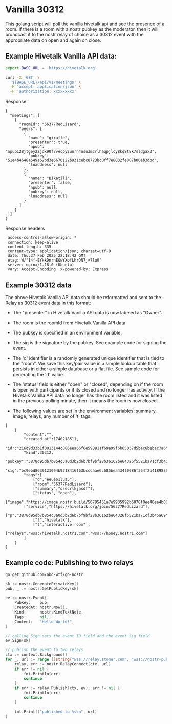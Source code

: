 # Vanilla 30312

This golang script will poll the vanilla hivetalk api and see the presence of a room. If there is a room with a nostr pubkey as the moderator, then it will broadcast it to the nostr relay of choice as a 30312 event with the appropriate data on open and again on close. 

## Example Hivetalk Vanilla API data: 

```sh
export BASE_URL = 'https://hivetalk.org'

curl -X 'GET' \
  '${BASE_URL}/api/v1/meetings' \
  -H 'accept: application/json' \
  -H 'authorization: xxxxxxxxx'
```

Response: 

```
{
  "meetings": [
    {
      "roomId": "56377RedLizard",
      "peers": [
        {
          "name": "giraffe",
          "presenter": true,
          "npub": "npub128jtgey22jdx90f7vecpy2unrn4usu3mcrlhaqpjlcy8kq8t8k7sldgax3",
          "pubkey": "51e4b4648a549a62bd3e6670122b931cebc8723bc0ff7e8032fe087b00eb3dbd",
          "lnaddress": null
        },
        {
          "name": "Bikatili",
          "presenter": false,
          "npub": null,
          "pubkey": null,
          "lnaddress": null
        }
      ]
    }
  ]
}
```

Response headers

```
 access-control-allow-origin: *  
 connection: keep-alive  
 content-length: 335  
 content-type: application/json; charset=utf-8  
 date: Thu,27 Feb 2025 22:18:42 GMT  
 etag: W/"14f-EYHkDnrnEQwYXofLhrON7j+7lu0"  
 server: nginx/1.18.0 (Ubuntu)  
 vary: Accept-Encoding  x-powered-by: Express 
```


## Example 30312 data

The above Hivetalk Vanilla API data should be reformatted and sent to the Relay as 30312 event data in this format:

- The "presenter" in Hivetalk Vanilla API data is now labeled as "Owner". 
- The room is the roomId from Hivetalk Vanilla API data

- The pubkey is specified in an environment variable.
- The sig is the signature by the pubkey. See example code for signing the event. 

- The 'd' identifier is a randomly generated unique identifier that is tied to the "room". We save this key/pair value in a simple lookup table that persists in either a simple database or a flat file. See sample code for generating the 'd' value.

- The 'status' field is either "open" or "closed", depending on if the room is open with participants or if its closed and no longer has activity. If the Hivetalk Vanilla API data no longer has the room listed and it was listed in the previous polling minute, then it means the room is now closed.

- The following values are set in the environment variables: summary, image, relays, any number of 't' tags.

```
[
	{ 
        "content":"",
        "created_at":1740218511,
        "id":"216d9d33b1f0013144c886eea66f6e590811f69a99f6b65037d5bac6bebac7a6",
        "kind":30312,
	"pubkey":"3878d95db7b854c3a0d3b2d6b7bf9bf28b36162be64326f5521ba71cf3b45a69",
	"sig":"bc9ebd8639121094b9218416f63bcccaae6c685bea434f0086f364f2b4189836692366903feb6fe373eba450efdad3862ef3ceaf7fa73f231b0fdfdc55a4ac0f",
        "tags":[
            ["d","eeueo1lua5"],
            ["room","56377RedLizard"],
            ["summary","dsecrlkjasdf"],
            ["status", "open"],
            ["image","https://image.nostr.build/56795451a7e9935992b6078f0ee40ea4b0013f8efdf954fb41a3a6a7c33f25a7.png"],
	    ["service","https://hivetalk.org/join/56377RedLizard"],
            ["p","3878d95db7b854c3a0d3b2d6b7bf9bf28b36162be64326f5521ba71cf3b45a69","owner"],
            ["t","hivetalk"],
            ["t","interactive room"],
            ["relays","wss:/hivetalk.nostr1.com","wss://honey.nostr1.com"]
        ]
    }
]
```


## Example code: Publishing to two relays

```bash
go get github.com/nbd-wtf/go-nostr
```

```go
sk := nostr.GeneratePrivateKey()
pub, _ := nostr.GetPublicKey(sk)

ev := nostr.Event{
	PubKey:    pub,
	CreatedAt: nostr.Now(),
	Kind:      nostr.KindTextNote,
	Tags:      nil,
	Content:   "Hello World!",
}

// calling Sign sets the event ID field and the event Sig field
ev.Sign(sk)

// publish the event to two relays
ctx := context.Background()
for _, url := range []string{"wss://relay.stoner.com", "wss://nostr-pub.wellorder.net"} {
	relay, err := nostr.RelayConnect(ctx, url)
	if err != nil {
		fmt.Println(err)
		continue
	}
	if err := relay.Publish(ctx, ev); err != nil {
		fmt.Println(err)
		continue
	}

	fmt.Printf("published to %s\n", url)
}
```
